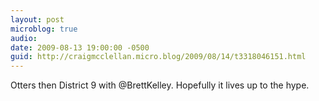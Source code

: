 ```yaml
---
layout: post
microblog: true
audio: 
date: 2009-08-13 19:00:00 -0500
guid: http://craigmcclellan.micro.blog/2009/08/14/t3318046151.html
---
```

Otters then District 9 with @BrettKelley. Hopefully it lives up to the hype.
